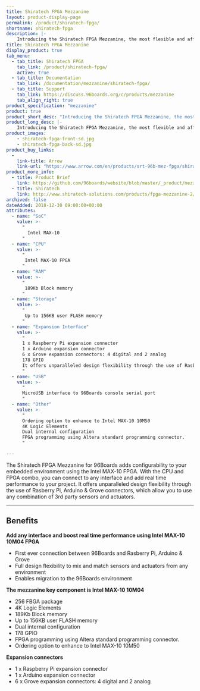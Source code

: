 ```yaml
---
title: Shiratech FPGA Mezzanine
layout: product-display-page
permalink: /product/shiratech-fpga/
shortname: shiratech-fpga
description: |-
    Introducing the Shiratech FPGA Mezzanine, the most flexible and affordable embedded environment for the Intel MAX-10 FPGA, lets you connect to any interface.
title: Shiratech FPGA Mezzanine
display_product: true
tab_menu:
  - tab_title: Shiratech FPGA
    tab_link: /product/shiratech-fpga/
    active: true
  - tab_title: Documentation
    tab_link: /documentation/mezzanine/shiratech-fpga/
  - tab_title: Support
    tab_link: https://discuss.96boards.org/c/products/mezzanine
    tab_align_right: true
product_specification: "mezzanine"
product: true
product_short_desc: "Introducing the Shiratech FPGA Mezzanine, the most flexible and affordable embedded environment for the Intel MAX-10 FPGA, lets you connect to any interface."
product_long_desc: |-
    Introducing the Shiratech FPGA Mezzanine, the most flexible and affordable embedded environment for the Intel MAX-10 FPGA, lets you connect to any interface.
product_images:
    - shiratech-fpga-front-sd.jpg
    - shiratech-fpga-back-sd.jpg
product_buy_links:
  -
    link-title: Arrow
    link-url: "https://www.arrow.com/en/products/srt-96b-mez-fpga/shiratech"
product_more_info:
  - title: Product Brief
    link: https://github.com/96boards/website/blob/master/_product/mezzanine/shiratech-fpga/files/shiratech-fpga-brief.pdf
  - title: Shiratech
    link: http://www.shiratech-solutions.com/products/fpga-mezzanine-2/
archived: false
dateAdded: 2018-12-30 09:00:00+00:00
attributes:
  - name: "SoC"
    value: >-
      "
        Intel MAX-10
      "
  - name: "CPU"
    value: >-
      "
       Intel MAX-10 FPGA
      "
  - name: "RAM"
    value: >-
      "
       189Kb Block memory
      "
  - name: "Storage"
    value: >-
      "
       Up to 156KB user FLASH memory
      "
  - name: "Expansion Interface"
    value: >-
      "
      1 x Raspberry Pi expansion connector
      1 x Arduino expansion connector
      6 x Grove expansion connectors: 4 digital and 2 analog
      178 GPIO
      It offers unparalleled design flexibility through the use of Rasberry Pi, Arduino & Grove connectors
      "
  - name: "USB"
    value: >-
      "
      MicroUSB interface to 96Boards console serial port
      "
  - name: "Other"
    value: >-
      "
      Ordering option to enhance to Intel MAX-10 10M50
      4K Logic Elements
      Dual internal configuration
      FPGA programming using Altera standard programming connector.
      "

---
```

The Shiratech FPGA Mezzanine for 96Boards adds configurability to your embedded environment using the Intel MAX-10 FPGA. With the CPU and FPGA combo, you can connect to any interface and add real time performance to your project. It offers unparalleled design flexibility through the use of Rasberry Pi, Arduino & Grove connectors, which allow you to use any combination of 3rd party sensors and actuators.

***

## Benefits

**Add any interface and boost real time performance using Intel MAX-10 10M04 FPGA**

- First ever connection between 96Boards and Rasberry Pi, Arduino & Grove
- Full design flexibility to mix and match sensors and actuators from any environment
- Enables migration to the 96Boards environment

**The mezzanine key component is Intel MAX-10 10M04**

- 256 FBGA package
- 4K Logic Elements
- 189Kb Block memory
- Up to 156KB user FLASH memory
- Dual internal configuration
- 178 GPIO
- FPGA programming using Altera standard programming connector.
- Ordering option to enhance to Intel MAX-10 10M50

**Expansion connectors**

- 1 x Raspberry Pi expansion connector
- 1 x Arduino expansion connector
- 6 x Grove expansion connectors: 4 digital and 2 analog
